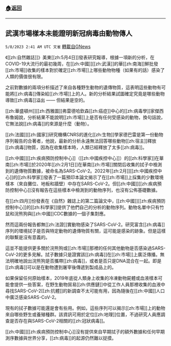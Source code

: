 ###  [:house:返回](README.md)
---


## 武漢市場樣本未能證明新冠病毒由動物傳人
`5/8/2023 2:41 AM UTC 文雀` [轉載自GNews](https://gnews.org/articles/1282459)

《[[zh:自然雜誌]]》美東[[zh:5月4日]]發表研究報導，根據一項新的分析，在COVID-19大流行的最初幾周，在[[zh:中國]][[zh:武漢]]的華[[zh:南海]]鮮批發[[zh:市場]]收集的樣本對於確定[[zh:市場]]上哪些動物物種（如果有的話）感染了人類的價值很有限。

之前對數據的兩項分析描述了來自各種野生動物的遺傳物質，這表明這些動物有可能將[[zh:病毒]]傳染給[[zh:市場]]上的人。新的分析結果試圖確定究竟是哪些動物導致[[zh:病毒]]溢出 —— 但結果是空的。

[[zh:華盛頓州]][[zh:西雅圖]]弗雷德哈欽森[[zh:癌症]]中心的[[zh:病毒學]]家傑西布魯姆說，分析結果不能說明[[zh:市場]]上是否有任何受感染的動物，換句話說，它無法說[[zh:病毒]]的來源是什麼（動物）。

[[zh:法國]][[zh:國家]]研究機構CNRS的進化[[zh:生物]]學家德巴雷是第一份動物序列報告的合著者，他說，最新的分析永遠無法回答哪些動物[[zh:宿主]]釋放[[zh:病毒]]物質，因為在收集樣本時，人類已經釋放了太多[[zh:病毒]]。

[[zh:中國]][[zh:疾病預防控制中心]]（[[zh:中國疾控中心]]）的[[zh:科學家]]在華南[[zh:市場]]於2020年[[zh:2月1日]]在華南[[zh:市場]]關閉后收集的拭子中檢測到的遺傳物質數據，被命名為SARS-CoV-2。2022年[[zh:2月]][[zh:中國疾控中心]]的[[zh:科學家]]發表了一篇預印本論文揭示了在[[zh:市場]]上採集的少數環境樣本（來自攤位、地板和牆壁）中存在SARS-CoV-2。但[[zh:中國]][[zh:疾病預防控制中心]]沒有報告在這些樣本中檢測到的動物序列，也沒有公佈基礎數據。

在[[zh:四月]]份發表在《自然》雜誌上的第二篇論文中，[[zh:中國]][[zh:疾病預防控制中心]]的[[zh:科學家]]提供了他們自己的分析的動物序列。動物名單中只有竹鼠和浣熊狗與[[zh:中國]]CDC數據的一個子集對應。

然而這兩份報告都無[[zh:法證]]實動物感染了SARS-CoV-2。研究富含[[zh:病毒]]序列的環境拭子是否與特定動物的遺傳物質有關，這可能是感染的跡象。但是這樣的聯繫是沒有意義的。


這並不能提供更多關於浣熊狗或[[zh:市場]]那裡的任何其他動物是否感染過SARS-CoV-2的更多見解。拭子數據只是證實該[[zh:病毒]]在[[zh:市場]]上廣泛傳播。無法明確地說出浣熊狗是否攜帶[[zh:病毒]]，或者是否只是DNA混合在一起。即是[[zh:病毒]]可以是在動物遭到屠宰後傳遞到製成品上的。

如果保留任何原始樣本，2019年底從人類身上收集的冷凍動物屍體或血液樣本可能會提供一些答案，在野生動物貿易[[zh:供應鏈]]中從工作人員那裡收集的血液中尋找SARS-CoV-2[[zh:抗體]]的新調查不太可能有用，因為隨後在[[zh:中國]]人口中廣泛感染SARS-CoV-2。

現有的拭子數據可能還是會有些用。例如，這些序列可以揭示[[zh:市場]]上的動物來自哪些野生或養殖種群。該資訊可用於定位[[zh:地理]]位置，不過研究人員應調查是否存在與SARS-CoV-2相關的[[zh:冠狀病毒]]。

[[zh:中國]][[zh:疾病預防控制中心]]沒有提供來自早期拭子的額外數據和任何早期測序數據與世界分享，[[zh:病毒]]的起源仍然難以捉摸。


